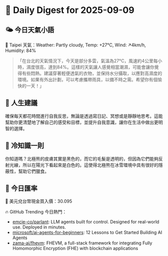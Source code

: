 # 🌅 Daily Digest for 2025-09-09

## 🌤️ 今日天氣小語
📍 Taipei 天氣：Weather: Partly cloudy, Temp: +27°C, Wind: ↗4km/h, Humidity: 84%
> 「在台北的天氣情況下，今天是部分多雲，氣溫為27°C，風速約4公里每小時，濕度很高，達到84%。這樣的天氣讓人感覺相當潮濕，可能會讓你覺得有些悶熱。建議穿著輕便透氣的衣物，並保持水分攝取，以應對高濕度的環境。如果有外出計劃，可以考慮攜帶雨具，以備不時之需。希望你有個愉快的一天！」

## 💬 人生建議
確保每天都花時間進行自我反思，無論是透過寫日記、冥想或是靜靜地思考。這能幫助你更清楚地了解自己的感受和目標，並提升自我意識，讓你在生活中做出更明智的選擇。

## 🧠 冷知識一則
你知道嗎？北極熊的皮膚其實是黑色的，而它的毛髮是透明的，但因為它們能夠反射光線，所以在陽光下看起來是白色的。這使得北極熊在冰雪環境中具有很好的隱蔽性，幫助它們獵食。
## 💱 今日匯率
💱 美元兌台幣現金買入價：30.095

🔥 GitHub Trending 今日熱門：
- [emcie-co/parlant](https://github.com/emcie-co/parlant): LLM agents built for control. Designed for real-world use. Deployed in minutes.
- [microsoft/ai-agents-for-beginners](https://github.com/microsoft/ai-agents-for-beginners): 12 Lessons to Get Started Building AI Agents
- [zama-ai/fhevm](https://github.com/zama-ai/fhevm): FHEVM, a full-stack framework for integrating Fully Homomorphic Encryption (FHE) with blockchain applications

